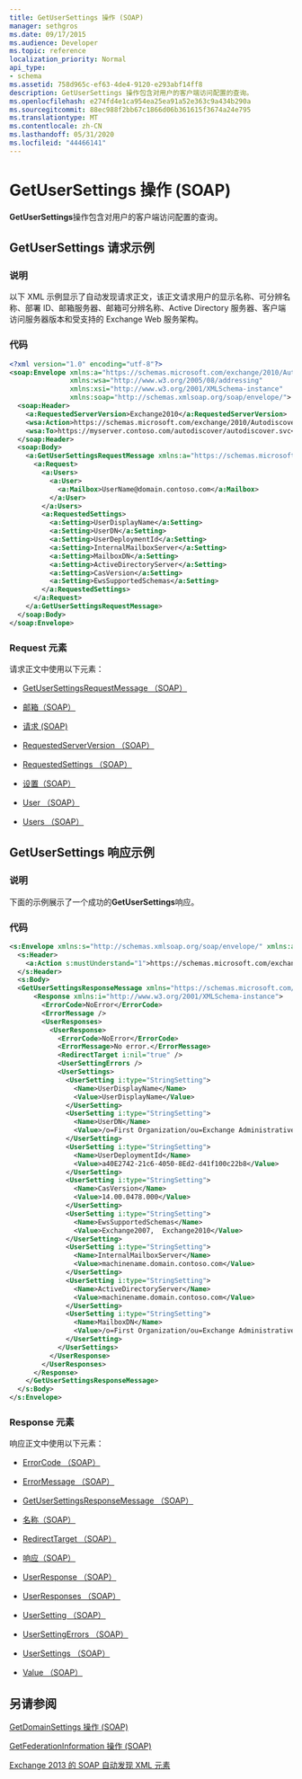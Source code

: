 ```yaml
---
title: GetUserSettings 操作 (SOAP)
manager: sethgros
ms.date: 09/17/2015
ms.audience: Developer
ms.topic: reference
localization_priority: Normal
api_type:
- schema
ms.assetid: 758d965c-ef63-4de4-9120-e293abf14ff8
description: GetUserSettings 操作包含对用户的客户端访问配置的查询。
ms.openlocfilehash: e274fd4e1ca954ea25ea91a52e363c9a434b290a
ms.sourcegitcommit: 88ec988f2bb67c1866d06b361615f3674a24e795
ms.translationtype: MT
ms.contentlocale: zh-CN
ms.lasthandoff: 05/31/2020
ms.locfileid: "44466141"
---
```

# <a name="getusersettings-operation-soap"></a>GetUserSettings 操作 (SOAP)

**GetUserSettings**操作包含对用户的客户端访问配置的查询。 
  
## <a name="getusersettings-request-example"></a>GetUserSettings 请求示例

### <a name="description"></a>说明

以下 XML 示例显示了自动发现请求正文，该正文请求用户的显示名称、可分辨名称、部署 ID、邮箱服务器、邮箱可分辨名称、Active Directory 服务器、客户端访问服务器版本和受支持的 Exchange Web 服务架构。
  
### <a name="code"></a>代码

```XML
<?xml version="1.0" encoding="utf-8"?>
<soap:Envelope xmlns:a="https://schemas.microsoft.com/exchange/2010/Autodiscover"      
               xmlns:wsa="http://www.w3.org/2005/08/addressing" 
               xmlns:xsi="http://www.w3.org/2001/XMLSchema-instance"      
               xmlns:soap="http://schemas.xmlsoap.org/soap/envelope/">
  <soap:Header>
    <a:RequestedServerVersion>Exchange2010</a:RequestedServerVersion>
    <wsa:Action>https://schemas.microsoft.com/exchange/2010/Autodiscover/Autodiscover/GetUserSettings</wsa:Action>
    <wsa:To>https://myserver.contoso.com/autodiscover/autodiscover.svc</wsa:To>
  </soap:Header>
  <soap:Body>
    <a:GetUserSettingsRequestMessage xmlns:a="https://schemas.microsoft.com/exchange/2010/Autodiscover">
      <a:Request>
        <a:Users>
          <a:User>
            <a:Mailbox>UserName@domain.contoso.com</a:Mailbox>
          </a:User>
        </a:Users>
        <a:RequestedSettings>
          <a:Setting>UserDisplayName</a:Setting>
          <a:Setting>UserDN</a:Setting>
          <a:Setting>UserDeploymentId</a:Setting>
          <a:Setting>InternalMailboxServer</a:Setting>
          <a:Setting>MailboxDN</a:Setting>
          <a:Setting>ActiveDirectoryServer</a:Setting>
          <a:Setting>CasVersion</a:Setting>
          <a:Setting>EwsSupportedSchemas</a:Setting>
        </a:RequestedSettings>
      </a:Request>
    </a:GetUserSettingsRequestMessage>
  </soap:Body>
</soap:Envelope>

```

### <a name="request-elements"></a>Request 元素

请求正文中使用以下元素：
  
- [GetUserSettingsRequestMessage （SOAP）](getusersettingsrequestmessage-soap.md)
    
- [邮箱（SOAP）](mailbox-soap.md)
    
- [请求 (SOAP)](request-soap.md)
    
- [RequestedServerVersion （SOAP）](requestedserverversion-soap.md)
    
- [RequestedSettings （SOAP）](requestedsettings-soap.md)
    
- [设置（SOAP）](setting-soap.md)
    
- [User （SOAP）](user-soap.md)
    
- [Users （SOAP）](users-soap.md)
    
## <a name="getusersettings-response-example"></a>GetUserSettings 响应示例

### <a name="description"></a>说明

下面的示例展示了一个成功的**GetUserSettings**响应。 
  
### <a name="code"></a>代码

```XML
<s:Envelope xmlns:s="http://schemas.xmlsoap.org/soap/envelope/" xmlns:a="http://www.w3.org/2005/08/addressing">
  <s:Header>
    <a:Action s:mustUnderstand="1">https://schemas.microsoft.com/exchange/2010/Autodiscover/Autodiscover/GetUserSettingsResponse</a:Action>
  </s:Header>
  <s:Body>
  <GetUserSettingsResponseMessage xmlns="https://schemas.microsoft.com/exchange/2010/Autodiscover">
      <Response xmlns:i="http://www.w3.org/2001/XMLSchema-instance">
        <ErrorCode>NoError</ErrorCode>
        <ErrorMessage />
        <UserResponses>
          <UserResponse>
            <ErrorCode>NoError</ErrorCode>
            <ErrorMessage>No error.</ErrorMessage>
            <RedirectTarget i:nil="true" />
            <UserSettingErrors />
            <UserSettings>
              <UserSetting i:type="StringSetting">
                <Name>UserDisplayName</Name>
                <Value>UserDisplayName</Value>
              </UserSetting>
              <UserSetting i:type="StringSetting">
                <Name>UserDN</Name>
                <Value>/o=First Organization/ou=Exchange Administrative Group (SDASDASDJ)/cn=Recipients/cn=UserDisplayName</Value>
              </UserSetting>
              <UserSetting i:type="StringSetting">
                <Name>UserDeploymentId</Name>
                <Value>a40E2742-21c6-4050-8Ed2-d41f100c22b8</Value>
              </UserSetting>
              <UserSetting i:type="StringSetting">
                <Name>CasVersion</Name>
                <Value>14.00.0478.000</Value>
              </UserSetting>
              <UserSetting i:type="StringSetting">
                <Name>EwsSupportedSchemas</Name>
                <Value>Exchange2007,  Exchange2010</Value>
              </UserSetting>
              <UserSetting i:type="StringSetting">
                <Name>InternalMailboxServer</Name>
                <Value>machinename.domain.contoso.com</Value>
              </UserSetting>
              <UserSetting i:type="StringSetting">
                <Name>ActiveDirectoryServer</Name>
                <Value>machinename.domain.contoso.com</Value>
              </UserSetting>
              <UserSetting i:type="StringSetting">
                <Name>MailboxDN</Name>
                <Value>/o=First Organization/ou=Exchange Administrative Group (SDASDASDJ)/cn=Configuration/cn=Servers/cn=server/cn=Contoso Pri MDB</Value>
              </UserSetting>
            </UserSettings>
          </UserResponse>
        </UserResponses>
      </Response>
    </GetUserSettingsResponseMessage>
  </s:Body>
</s:Envelope>
```

### <a name="response-elements"></a>Response 元素

响应正文中使用以下元素：
  
- [ErrorCode （SOAP）](errorcode-soap.md)
    
- [ErrorMessage （SOAP）](errormessage-soap.md)
    
- [GetUserSettingsResponseMessage （SOAP）](getusersettingsresponsemessage-soap.md)
    
- [名称（SOAP）](name-soap.md)
    
- [RedirectTarget （SOAP）](redirecttarget-soap.md)
    
- [响应（SOAP）](response-soap.md)
    
- [UserResponse （SOAP）](userresponse-soap.md)
    
- [UserResponses （SOAP）](userresponses-soap.md)
    
- [UserSetting （SOAP）](usersetting-soap.md)
    
- [UserSettingErrors （SOAP）](usersettingerrors-soap.md)
    
- [UserSettings （SOAP）](usersettings-soap.md)
    
- [Value （SOAP）](value-soap.md)
    
## <a name="see-also"></a>另请参阅



[GetDomainSettings 操作 (SOAP)](getdomainsettings-operation-soap.md)
  
[GetFederationInformation 操作 (SOAP)](getfederationinformation-operation-soap.md)


[Exchange 2013 的 SOAP 自动发现 XML 元素](soap-autodiscover-xml-elements-for-exchange-2013.md)

